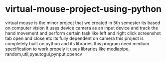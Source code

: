 # virtual-mouse-project-using-python
virtual mouse is the minor project that we created in 5th semester its based on computer vision it uses device camera as an input device 
and track the hand movement  and perform certain task  like left and right click screenshot  tab open and close etc its fully dependent on camera
this project is completely built on python and its libraries 
this  program need medium specification to work propely it uses libraries like mediapipe, random,util,pyautogui,pynput,opencv
